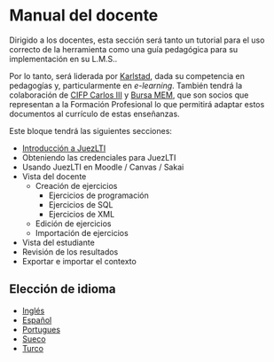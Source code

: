 # Manual del docente

Dirigido a los docentes, esta secci&oacute;n ser&aacute; tanto un tutorial para el uso correcto de la herramienta como una gu&iacute;a pedag&oacute;gica para su implementaci&oacute;n en su L.M.S..

Por lo tanto, será liderada por [Karlstad](http://www.kau.se/), dada su competencia en pedagog&iacute;as y, particularmente en _e-learning_. Tambi&eacute;n tendr&aacute; la colaboraci&oacute;n de [CIFP Carlos III](https://cifpcarlos3.es/) y [Bursa MEM](http://bursa.meb.gov.tr/), que son socios que representan a la Formaci&oacute;n Profesional lo que permitir&aacute; adaptar estos documentos al curr&iacute;culo de estas ense&ntilde;anzas.

Este bloque tendr&aacute; las siguientes secciones:

- [Introducci&oacute;n a JuezLTI](es/introJuezLTI.md)
- Obteniendo las credenciales para JuezLTI
- Usando JuezLTI en Moodle / Canvas / Sakai
- Vista del docente
  - Creaci&oacute;n de ejercicios
    - Ejercicios de programación
    - Ejercicios de SQL
    - Ejercicios de XML
  - Edici&oacute;n de ejercicios
  - Importaci&oacute;n de ejercicios
- Vista del estudiante
- Revisión de los resultados
- Exportar e importar el contexto

## Elecci&oacute;n de idioma
- [Inglés](README.md)
- [Español](README_es.md)
- [Portugues](README_pt.md)
- [Sueco](README_sv.md)
- [Turco](README_tr.md)
